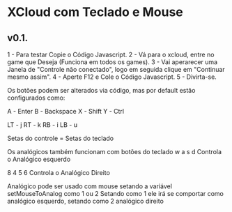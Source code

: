 # XCloud com Teclado e Mouse
## v0.1.

1 - Para testar Copie o Código Javascript.
2 - Vá para o xcloud, entre no game que Deseja (Funciona em todos os games).
3 - Vai aperarecer uma Janela de "Controle não conectado", logo em seguida clique em "Continuar mesmo assim".
4 - Aperte F12 e Cole o Código Javascript.
5 - Divirta-se.

Os botões podem ser alterados via código, mas por default estão configurados como:

A - Enter
B - Backspace
X - Shift
Y - Ctrl

LT - j
RT - k
RB - i
LB - u

Setas do controle = Setas do teclado

Os analógicos também funcionam com botões do teclado
w a s d Controla o Analógico esquerdo

8 4 5 6 Controla o Analógico Direito

Analógico pode ser usado com mouse setando a variável setMouseToAnalog como 1 ou 2
Setando como 1 ele irá se comportar como analógico esquerdo, setando como 2 analógico direito
